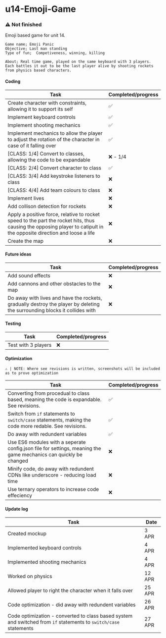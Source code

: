 # u14-Emoji-Game
### ⚠ Not finished

Emoji based game for unit 14. 

```
Game name; Emoji Panic
Objective; Last man standing
Type of fun;  Competiveness, winning, killing

About; Real time game, played on the same keyboard with 3 players. Each battles it out to be the last player alive by shooting rockets from physics based characters.
```

#### Coding
| Task | Completed/progress |
| ------------- | --------- |
| Create character with constraints, allowing it to support its self  | ✅ | 
| Implement keyboard controls | ✅ |
| Implement shooting mechanics | ✅ |
| Implement mechanics to allow the player to adjust the rotation of the character in case of it falling over | ✅ |
| [CLASS: 1/4] Convert to classes, allowing the code to be expandable | ❌ - 1/4 |
| [CLASS: 2/4] Convert character to class | ✅ |
| [CLASS: 3/4] Add keystroke listeners to class | ❌ |
| [CLASS: 4/4] Add team colours to class | ❌ |
| Implement lives | ❌ |
| Add collison detection for rockets | ❌ |
| Apply a positive force, relative to rocket speed to the part the rocket hits, thus causing the opposing player to catipult in the opposite direction and loose a life | ❌ |
| Create the map | ❌|


#### Future ideas
| Task | Completed/progress |
| ------------- | --------- |
| Add sound effects  | ❌ | 
| Add cannons and other obstacles to the map  | ❌ |
| Do away with lives and have the rockets, gradually destroy the player by deleting the surrounding blocks it collides with | ❌ |

#### Testing
| Task | Completed/progress |
| ------------- | --------- |
| Test with 3 players | ❌ | 

#### Optimization

`⚠ | NOTE: Where see revisions is written, screenshots will be included as to prove optimization`

| Task | Completed/progress |
| ------------- | --------- |
| Converting from procedual to class based, meaning the code is expandable. See revisions. | ✅ | 
| Switch from `if` statements to `switch/case` statements, making the code more redable. See revisions. | ✅ | 
| Do away with redundent variables | ✅ |
| Use ES6 modules with a seperate config.json file for settings, meaning the game mechanics can quickly be changed | ❌ | 
| Minify code, do away with redundent CDNs like underscore - reducing load time | ❌ | 
| Use ternary operators to increase code effeciency | ❌ |

#### Update log
| Task | Date |
| ---- | ------- |
| Created mockup | 3 APR |
| Implemented keyboard controls | 4 APR |
| Implemented shooting mechanics | 4 APR |
| Worked on physics | 12 APR |
| Allowed player to right the character when it falls over | 25 APR |
| Code optimization - did away with redundent variables | 26 APR |
| Code optimization - converted to class based system and switched from `if` statements to `switch/case` statements | 27 APR |

